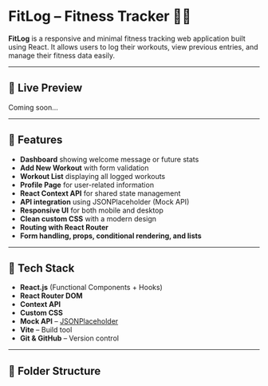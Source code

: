 # FitLog – Fitness Tracker 🏋️‍♂️

**FitLog** is a responsive and minimal fitness tracking web application built using React. It allows users to log their workouts, view previous entries, and manage their fitness data easily.

---

## 🔗 Live Preview

Coming soon...

---

## 📌 Features

- **Dashboard** showing welcome message or future stats
- **Add New Workout** with form validation
- **Workout List** displaying all logged workouts
- **Profile Page** for user-related information
- **React Context API** for shared state management
- **API integration** using JSONPlaceholder (Mock API)
- **Responsive UI** for both mobile and desktop
- **Clean custom CSS** with a modern design
- **Routing with React Router**
- **Form handling, props, conditional rendering, and lists**

---

## 🧱 Tech Stack

- **React.js** (Functional Components + Hooks)
- **React Router DOM**
- **Context API**
- **Custom CSS**
- **Mock API** – [JSONPlaceholder](https://jsonplaceholder.typicode.com/)
- **Vite** – Build tool
- **Git & GitHub** – Version control

---

## 📁 Folder Structure

